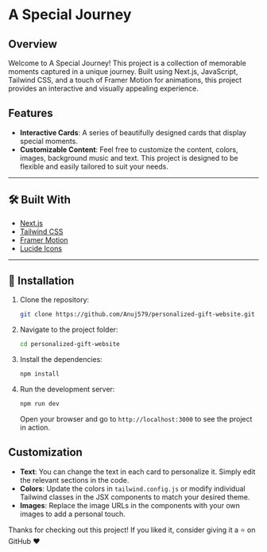 # A Special Journey

## Overview

Welcome to A Special Journey! This project is a collection of memorable moments captured in a unique journey. Built using Next.js, JavaScript, Tailwind CSS, and a touch of Framer Motion for animations, this project provides an interactive and visually appealing experience.

## Features

- **Interactive Cards**: A series of beautifully designed cards that display special moments.
- **Customizable Content**: Feel free to customize the content, colors, images, background music and text. This project is designed to be flexible and easily tailored to suit your needs.

---

## 🛠️ Built With

- [Next.js](https://nextjs.org/)
- [Tailwind CSS](https://tailwindcss.com/)
- [Framer Motion](https://www.framer.com/motion/)
- [Lucide Icons](https://lucide.dev/)

---

## 🔧 Installation

1. Clone the repository:

   ```bash
   git clone https://github.com/Anuj579/personalized-gift-website.git
   ```

2. Navigate to the project folder:

   ```bash
   cd personalized-gift-website
   ```

3. Install the dependencies:

   ```bash
   npm install
   ```

4. Run the development server:

   ```bash
   npm run dev
   ```

   Open your browser and go to `http://localhost:3000` to see the project in action.

## Customization

- **Text**: You can change the text in each card to personalize it. Simply edit the relevant sections in the code.
- **Colors**: Update the colors in `tailwind.config.js` or modify individual Tailwind classes in the JSX components to match your desired theme.
- **Images**: Replace the image URLs in the components with your own images to add a personal touch.


Thanks for checking out this project! If you liked it, consider giving it a ⭐️ on GitHub ❤️
